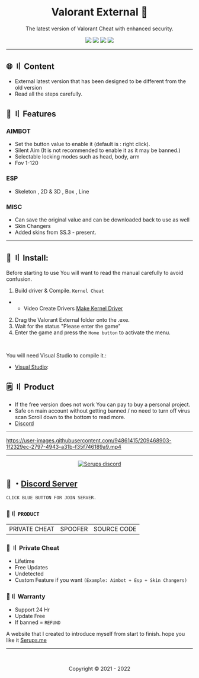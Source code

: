 <h1 align="center">
  Valorant External 🥊
</h1>

<p align="center">
  The latest version of Valorant Cheat with enhanced security.
</p>



<p align="center">
  <img src="https://img.shields.io/github/languages/top/Serups/Valorant.External?style=flat-square"/>
  <img src="https://img.shields.io/github/last-commit/Serups/Valorant.External?style=flat-square"/>
  <img src="https://sonarcloud.io/api/project_badges/measure?project=Serups.External&metric=ncloc"/>
  <img src="https://img.shields.io/github/stars/Serups/Valorant.External?color=5ac18e&label=Stars&style=flat-square"/>
 
</p>

---

## <a id="content"></a>🌐 〢 Content

- External latest version that has been designed to be different from the old version
- Read all the steps carefully.

## <a id="features"></a>🔰 〢 Features
 
### AIMBOT
- Set the button value to enable it (default is : right click).
- Silent Aim (It is not recommended to enable it as it may be banned.)
- Selectable locking modes such as head, body, arm
- Fov 1-120

### ESP
- Skeleton , 2D & 3D , Box , Line

### MISC
- Can save the original value and can be downloaded back to use as well
- Skin Changers
- Added skins from SS.3 - present.


---

## <a id="setup"></a> 📁 〢 Install:

Before starting to use You will want to read the manual carefully to avoid confusion.

1. Build driver & Compile. `Kernel Cheat`
- - Video Create Drivers [Make Kernel Driver](https://youtube.com/playlist?list=PLQURoBilKBnwa3gPTTl1hlNCHYU8CI0HR)
2. Drag the Valorant External folder onto the .exe.
3. Wait for the status "Please enter the game"
4. Enter the game and press the `Home button` to activate the menu.

<br>

  
   You will need Visual Studio to compile it.:

- [Visual Studio](https://visualstudio.microsoft.com/):



## <a id="setup2"></a> 🗒 〢 Product
- If the free version does not work You can pay to buy a personal project.
- Safe  on main account without getting banned / no need to turn off virus scan Scroll down to the bottom to read more.
- [Discord](https://discord.gg/2euDQqzD8Y) 

---


https://user-images.githubusercontent.com/94861415/209468903-1f2329ec-2797-4943-a31b-f35f746189a9.mp4

--- 

  <p align="center">
    <a href="https://discord.gg/2euDQqzD8Y">
        <img title="Serups server discord" alt="Serups discord" src="https://discordapp.com/api/guilds/923947526552432731/widget.png?style=banner2"/>
    </a>
</p> 
 
## 💬 ・[Discord Server](https://discord.gg/2euDQqzD8Y) 
`CLICK BLUE BUTTON FOR JOIN SERVER.`

 ### 🛒〢 `PRODUCT`
 
<table>
<tr>
	<td> PRIVATE CHEAT
	<td> SPOOFER
	<td> SOURCE CODE
</table>

  
### 🥊 〢 Private Cheat

- Lifetime 
- Free Updates 
- Undetected
- Custom Feature if you want `(Example: Aimbot + Esp + Skin Changers)`

### 🔱〢 Warranty

- Support 24 Hr
- Update Free
- If banned = `REFUND`

A website that I created to introduce myself from start to finish. hope you like it [Serups.me](http://Serups.me/)

---

  <br>

<p align="center">
  Copyright © 2021 - 2022
<br>
